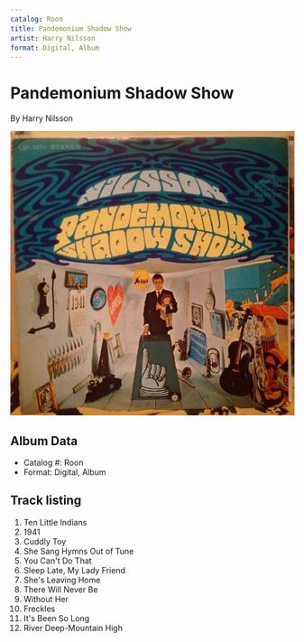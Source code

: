 ```yaml
---
catalog: Roon
title: Pandemonium Shadow Show
artist: Harry Nilsson
format: Digital, Album
---
```


# Pandemonium Shadow Show

By Harry Nilsson

![](../../assets/albumcovers/Harry_Nilsson-Pandemonium_Shadow_Show.png)

## Album Data

- Catalog #: Roon
- Format: Digital, Album


## Track listing


1. Ten Little Indians
2. 1941
3. Cuddly Toy
4. She Sang Hymns Out of Tune
5. You Can't Do That
6. Sleep Late, My Lady Friend
7. She's Leaving Home
8. There Will Never Be
9. Without Her
10. Freckles
11. It's Been So Long
12. River Deep-Mountain High

